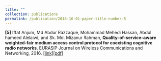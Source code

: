 ```yaml
---
title: ""
collection: publications
permalink: /publication/2018-10-01-paper-title-number-5
---
```

**[5]** Iffat Anjum, Md Abdur Razzaque, Mohammad Mehedi Hassan, Abdul hameed Alelaiwi, and Sk. Md. Mizanur Rahman, **Quality-of-service-aware weighted-fair medium access control protocol for coexisting cognitive radio networks**,
EURASIP Journal on Wireless Communications and Networking, 2016. [[link]](https://ieeexplore.ieee.org/abstract/document/8289031)[[pdf]](http://ianjum.github.io/files/5.pdf)